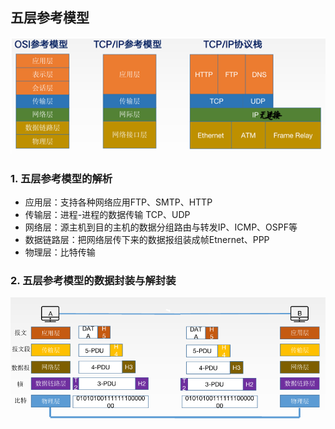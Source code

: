 ##  五层参考模型


![](attachment/计算机网络三种模型的对比.png)

### 1. 五层参考模型的解析

- 应用层：支持各种网络应用FTP、SMTP、HTTP
- 传输层：进程-进程的数据传输 TCP、UDP
- 网络层：源主机到目的主机的数据分组路由与转发IP、ICMP、OSPF等
- 数据链路层：把网络层传下来的数据报组装成帧Etnernet、PPP
- 物理层：比特传输

### 2. 五层参考模型的数据封装与解封装

![](attachment/五层参考模型的数据封装与解封装.png)
